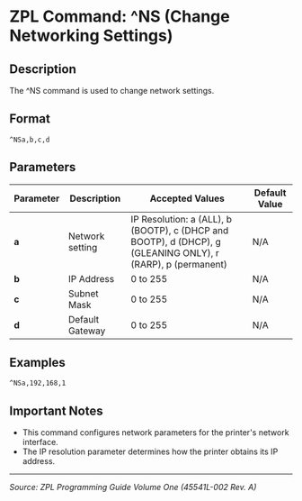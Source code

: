 # ZPL Command: ^NS (Change Networking Settings)

## Description
The ^NS command is used to change network settings.

## Format
```
^NSa,b,c,d
```

## Parameters
| Parameter | Description | Accepted Values | Default Value |
|-----------|-------------|----------------|---------------|
| **a** | Network setting | IP Resolution: a (ALL), b (BOOTP), c (DHCP and BOOTP), d (DHCP), g (GLEANING ONLY), r (RARP), p (permanent) | N/A |
| **b** | IP Address | 0 to 255 | N/A |
| **c** | Subnet Mask | 0 to 255 | N/A |
| **d** | Default Gateway | 0 to 255 | N/A |

## Examples
```
^NSa,192,168,1
```

## Important Notes
- This command configures network parameters for the printer's network interface.
- The IP resolution parameter determines how the printer obtains its IP address.

---
*Source: ZPL Programming Guide Volume One (45541L-002 Rev. A)*
